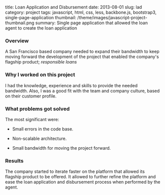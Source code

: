 title: Loan Application and Disbursement
date: 2013-08-01
slug: lad
category: project
tags: javascript, html, css, less, backbone.js, bootstrap3, single-page-application
thumbnail: /theme/images/javascript-project-thumbnail.png
summary: Single page application that allowed the loan agent to create the loan application

### Overview
A San Francisco based company needed to expand their bandwidth to keep moving forward the development
of the project that enabled the company's flagship product; *responsible loans*

### Why I worked on this project
I had the knowledge, experience and skills to provide the needed bandwidth. Also, I was a good fit with the
team and company culture, based on their customer profile.

### What problems got solved

The most significant were:

 * Small errors in the code base.

 * Non-scalable architecture.

 * Small bandwidth for moving the project forward.

### Results

The company started to iterate faster on the platform that allowed its flagship product to be offered.
It allowed to further refine the platform and ease the loan application and disbursement process when
performed by the agent.

